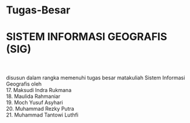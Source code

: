 # Tugas-Besar

<H1>SISTEM INFORMASI GEOGRAFIS (SIG)</H1>
</br>
</br>
disusun dalam rangka memenuhi tugas besar matakuliah Sistem Informasi Geografis
oleh </br>
17. Maksudi Indra Rukmana </br>
18. Maulida Rahmaniar</br>
19. Moch Yusuf Asyhari</br>
20. Muhammad Rezky Putra</br>
21. Muhammad Tantowi Luthfi</br>

